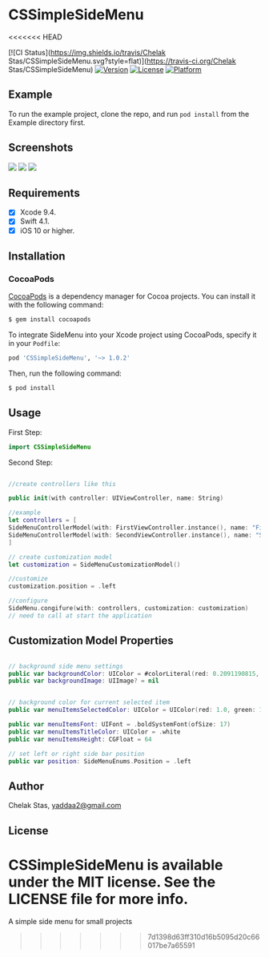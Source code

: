 # CSSimpleSideMenu
<<<<<<< HEAD

[![CI Status](https://img.shields.io/travis/Chelak Stas/CSSimpleSideMenu.svg?style=flat)](https://travis-ci.org/Chelak Stas/CSSimpleSideMenu)
[![Version](https://img.shields.io/cocoapods/v/CSSimpleSideMenu.svg?style=flat)](https://cocoapods.org/pods/CSSimpleSideMenu)
[![License](https://img.shields.io/cocoapods/l/CSSimpleSideMenu.svg?style=flat)](https://cocoapods.org/pods/CSSimpleSideMenu)
[![Platform](https://img.shields.io/cocoapods/p/CSSimpleSideMenu.svg?style=flat)](https://cocoapods.org/pods/CSSimpleSideMenu)

## Example

To run the example project, clone the repo, and run `pod install` from the Example directory first.

## Screenshots

![](https://raw.githubusercontent.com/yaddaa/CSSimpleSideMenu/master/etc/Screenshot.png)
![](https://raw.githubusercontent.com/yaddaa/CSSimpleSideMenu/master/etc/Screenshot1.png)
![](https://raw.githubusercontent.com/yaddaa/CSSimpleSideMenu/master/etc/Screenshot2.png)

## Requirements
- [x] Xcode 9.4.
- [x] Swift 4.1.
- [x] iOS 10 or higher.

## Installation
### CocoaPods

[CocoaPods](http://cocoapods.org) is a dependency manager for Cocoa projects. You can install it with the following command:

```bash
$ gem install cocoapods
```

To integrate SideMenu into your Xcode project using CocoaPods, specify it in your `Podfile`:

```ruby
pod 'CSSimpleSideMenu', '~> 1.0.2'
```

Then, run the following command:

```bash
$ pod install
```

## Usage

First Step:
```swift
import CSSimpleSideMenu
```

Second Step:
```swift

//create controllers like this

public init(with controller: UIViewController, name: String)

//example
let controllers = [
SideMenuControllerModel(with: FirstViewController.instance(), name: "First"),
SideMenuControllerModel(with: SecondViewController.instance(), name: "Second")
]

// create customization model
let customization = SideMenuCustomizationModel()

//customize
customization.position = .left

//configure
SideMenu.congifure(with: controllers, customization: customization)
// need to call at start the application
```
## Customization Model Properties

```swift

// background side menu settings
public var backgroundColor: UIColor = #colorLiteral(red: 0.2091190815, green: 0.2510499954, blue: 0.3111889064, alpha: 1)
public var backgroundImage: UIImage? = nil


// background color for current selected item
public var menuItemsSelectedColor: UIColor = UIColor(red: 1.0, green: 1.0, blue: 1.0, alpha: 0.1)

public var menuItemsFont: UIFont = .boldSystemFont(ofSize: 17)
public var menuItemsTitleColor: UIColor = .white
public var menuItemsHeight: CGFloat = 64

// set left or right side bar position
public var position: SideMenuEnums.Position = .left

```

## Author

Chelak Stas, yaddaa2@gmail.com

## License

CSSimpleSideMenu is available under the MIT license. See the LICENSE file for more info.
=======
A simple side menu for small projects


>>>>>>> 7d1398d63ff310d16b5095d20c66017be7a65591
